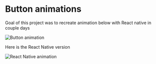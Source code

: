 # Button animations
Goal of this project was to recreate animation below with React native in couple days

![Button animation](http://blog.gaborit-d.com/wp-content/uploads/2015/11/ui-ux-inspiration-gif-olybop-1.gif)

Here is the React Native version

![React Native animation](https://media.giphy.com/media/l3q30GxNfiHKYM8j6/giphy.gif)
